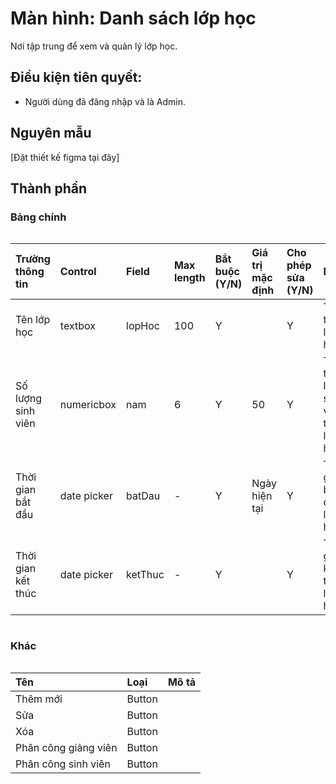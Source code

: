 # Màn hình: Danh sách lớp học
Nơi tập trung để xem và quản lý lớp học.

## Điều kiện tiên quyết:

- Người dùng đã đăng nhập và là Admin.

## Nguyên mẫu
[Đặt thiết kế figma tại đây]

## Thành phần

### Bảng chính

<div style="overflow-x:auto">

| Trường thông tin   | Control     | Field   | Max length | Bắt buộc (Y/N) | Giá trị mặc định | Cho phép sửa (Y/N) | Mô tả                                       |
| :----------------- | :---------- | :------ | :--------- | :------------- | :--------------- | :----------------- | :------------------------------------------ |
| Tên lớp học        | textbox     | lopHoc  | 100        | Y              |                  | Y                  | Thông tin tên lớp học                       |
| Số lượng sinh viên | numericbox  | nam     | 6          | Y              | 50               | Y                  | Thông tin số lượng sinh viên trong lớp học. |
| Thời gian bắt đầu  | date picker | batDau  | -          | Y              | Ngày hiện tại    | Y                  | Thời gian bắt đầu lớp học                   |
| Thời gian kết thúc | date picker | ketThuc | -          | Y              |                  | Y                  | Thời gian kết thúc lớp học                  |



</div>

### Khác

<div style="overflow-x:auto">

| Tên                  | Loại   | Mô tả |
| :------------------- | :----- | :---- |
| Thêm mới             | Button |       |
| Sửa                  | Button |       |
| Xóa                  | Button |       |
| Phân công giảng viên | Button |       |
| Phân công sinh viên  | Button |       |

</div>

